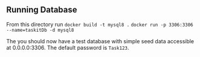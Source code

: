 ## Running Database
From this directory run
`docker build -t mysql8 .`
`docker run -p 3306:3306 --name=taskitDb -d mysql8`

The you should now have a test database with simple seed data accessible at 0.0.0.0:3306. The default password is `Task123`.
